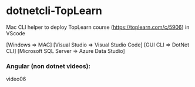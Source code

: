# dotnetcli-TopLearn
Mac CLI helper to deploy TopLearn course (https://toplearn.com/c/5906) in VScode

[Windows => MAC]
[Visual Studio => Visual Studio Code]
[GUI CLI => DotNet CLI]
[Microsoft SQL Server => Azure Data Studio]  


### Angular (non dotnet videos):
video06
